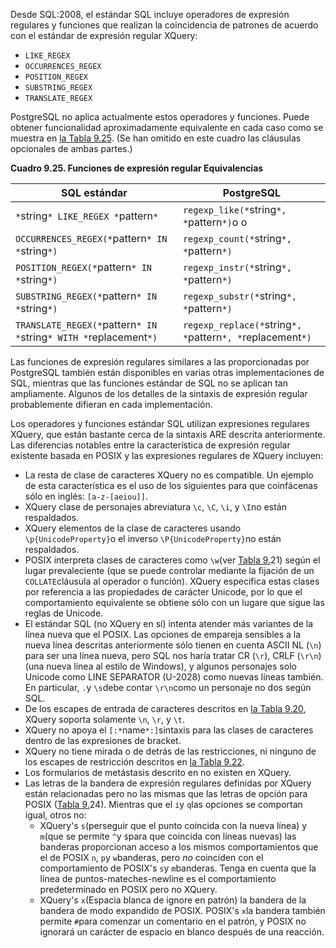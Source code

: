 Desde SQL:2008, el estándar SQL incluye operadores de expresión  regulares y funciones que realizan la coincidencia de patrones de  acuerdo con el estándar de expresión regular XQuery:

- `LIKE_REGEX`
- `OCCURRENCES_REGEX`
- `POSITION_REGEX`
- `SUBSTRING_REGEX`
- `TRANSLATE_REGEX`

PostgreSQL no aplica actualmente estos operadores y funciones. Puede obtener  funcionalidad aproximadamente equivalente en cada caso como se muestra  en [la Tabla 9.25](https://www.postgresql.org/docs/current/functions-matching.html#FUNCTIONS-REGEXP-SQL-TABLE). (Se han omitido en este cuadro las cláusulas opcionales de ambas partes.)

**Cuadro 9.25. Funciones de expresión regular Equivalencias**

| SQL estándar                                                 | PostgreSQL                                                 |
| ------------------------------------------------------------ | ---------------------------------------------------------- |
| `*`string`* LIKE_REGEX *`pattern`*`                          | `regexp_like(*`string`*, *`pattern`*)`o o                  |
| `OCCURRENCES_REGEX(*`pattern`* IN *`string`*)`               | `regexp_count(*`string`*, *`pattern`*)`                    |
| `POSITION_REGEX(*`pattern`* IN *`string`*)`                  | `regexp_instr(*`string`*, *`pattern`*)`                    |
| `SUBSTRING_REGEX(*`pattern`* IN *`string`*)`                 | `regexp_substr(*`string`*, *`pattern`*)`                   |
| `TRANSLATE_REGEX(*`pattern`* IN *`string`* WITH *`replacement`*)` | `regexp_replace(*`string`*, *`pattern`*, *`replacement`*)` |

Las funciones de expresión regulares similares a las  proporcionadas por PostgreSQL también están disponibles en varias otras  implementaciones de SQL, mientras que las funciones estándar de SQL no  se aplican tan ampliamente. Algunos de los detalles de la sintaxis de  expresión regular probablemente difieran en cada implementación.

Los operadores y funciones estándar SQL utilizan expresiones  regulares XQuery, que están bastante cerca de la sintaxis ARE descrita  anteriormente. Las diferencias notables entre la característica de  expresión regular existente basada en POSIX y las expresiones regulares  de XQuery incluyen:

- La resta de clase de caracteres XQuery no es compatible.  Un ejemplo de esta característica es el uso de los siguientes para que  coinfácenas sólo en inglés: `[a-z-[aeiou]]`.
- XQuery clase de personajes abreviatura `\c`, `\C`, `\i`, y  `\I`no están respaldados.
- XQuery elementos de la clase de caracteres usando  `\p{UnicodeProperty}`o el inverso  `\P{UnicodeProperty}`no están respaldados.
- POSIX interpreta clases de caracteres como  `\w`(ver [Tabla 9.](https://www.postgresql.org/docs/current/functions-matching.html#POSIX-CLASS-SHORTHAND-ESCAPES-TABLE)21) según el lugar prevaleciente (que se puede controlar mediante la fijación de un  `COLLATE`cláusula al operador o función). XQuery especifica estas clases por referencia a las propiedades de carácter Unicode, por lo que el comportamiento  equivalente se obtiene sólo con un lugare que sigue las reglas de  Unicode.
- El estándar SQL (no XQuery en sí) intenta atender más variantes de la línea nueva que el POSIX. Las opciones de empareja sensibles a la nueva línea descritas anteriormente sólo tienen en cuenta ASCII NL (`\n`) para ser una línea nueva, pero SQL nos haría tratar CR (`\r`), CRLF (`\r\n`) (una nueva línea al estilo de Windows), y algunos personajes solo  Unicode como LINE SEPARATOR (U-2028) como nuevas líneas también. En  particular,  `.`y  `\s`debe contar  `\r\n`como un personaje no dos según SQL.
- De los escapes de entrada de caracteres descritos en [la Tabla 9.20](https://www.postgresql.org/docs/current/functions-matching.html#POSIX-CHARACTER-ENTRY-ESCAPES-TABLE), XQuery soporta solamente `\n`, `\r`, y `\t`.
- XQuery no apoya el  `[:*`name`*:]`sintaxis para las clases de caracteres dentro de las expresiones de bracket.
- XQuery no tiene mirada o de detrás de las restricciones, ni ninguno de los escapes de restricción descritos en [la Tabla 9.22](https://www.postgresql.org/docs/current/functions-matching.html#POSIX-CONSTRAINT-ESCAPES-TABLE).
- Los formularios de metástasis descrito en  no existen en XQuery.
- Las letras de la bandera de expresión regulares definidas por XQuery están relacionadas pero no las mismas que las letras de  opción para POSIX ([Tabla 9.](https://www.postgresql.org/docs/current/functions-matching.html#POSIX-EMBEDDED-OPTIONS-TABLE)24). Mientras que el  `i`y  `q`las opciones se comportan igual, otros no:
  - XQuery's  `s`(perseguir que el punto coincida con la nueva línea) y  `m`(que se permite  `^`y  `$`para que coincida con líneas nuevas) las banderas proporcionan acceso a los mismos comportamientos que el de POSIX `n`,  `p`y  `w`banderas, pero *no* coinciden con el comportamiento de POSIX's  `s`y  `m`banderas. Tenga en cuenta que la línea de puntos-mateches-newline es el comportamiento predeterminado en POSIX pero no XQuery.
  - XQuery's  `x`(Espacia blanca de ignore en patrón) la bandera de la bandera de modo expandido de POSIX. POSIX's  `x`la bandera también permite  `#`para comenzar un comentario en el patrón, y POSIX no ignorará un carácter de espacio en blanco después de una reacción.